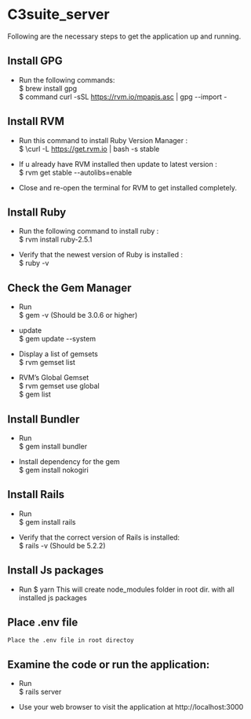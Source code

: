 # C3suite_server

Following are the necessary steps to get the application up and running.

## Install GPG

* Run the following commands:  
    $ brew install gpg  
    $ command curl -sSL https://rvm.io/mpapis.asc | gpg --import -

## Install RVM

* Run this command to install Ruby Version Manager :  
    $ \curl -L https://get.rvm.io | bash -s stable

* If u already have RVM installed then update to latest version :  
    $ rvm get stable --autolibs=enable

* Close and re-open the terminal for RVM to get installed completely.

## Install Ruby

* Run the following command to install ruby :  
    $ rvm install ruby-2.5.1

* Verify that the newest version of Ruby is installed :  
    $ ruby -v

## Check the Gem Manager

* Run  
    $ gem -v (Should be 3.0.6 or higher)

* update  
    $ gem update --system

* Display a list of gemsets   
    $ rvm gemset list

* RVM’s Global Gemset  
    $ rvm gemset use global  
    $ gem list

## Install Bundler

* Run  
    $ gem install bundler

* Install dependency for the gem  
    $ gem install nokogiri

## Install Rails

* Run  
    $ gem install rails

* Verify that the correct version of Rails is installed:  
    $ rails -v (Should be 5.2.2)

## Install Js packages

* Run
    $ yarn
    This will create node_modules folder in root dir. with all installed js packages

## Place .env file
    Place the .env file in root directoy

## Examine the code or run the application:

* Run  
    $ rails server

* Use your web browser to visit the application at http://localhost:3000
